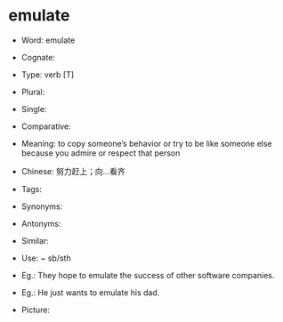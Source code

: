 # emulate

- Word: emulate
- Cognate: 

- Type: verb [T]
- Plural: 
- Single: 
- Comparative: 
- Meaning: to copy someone’s behavior or try to be like someone else because you admire or respect that person
- Chinese: 努力赶上；向…看齐
- Tags: 
- Synonyms: 
- Antonyms: 
- Similar: 
- Use: ~ sb/sth
- Eg.: They hope to emulate the success of other software companies.
- Eg.: He just wants to emulate his dad.
- Picture: 

